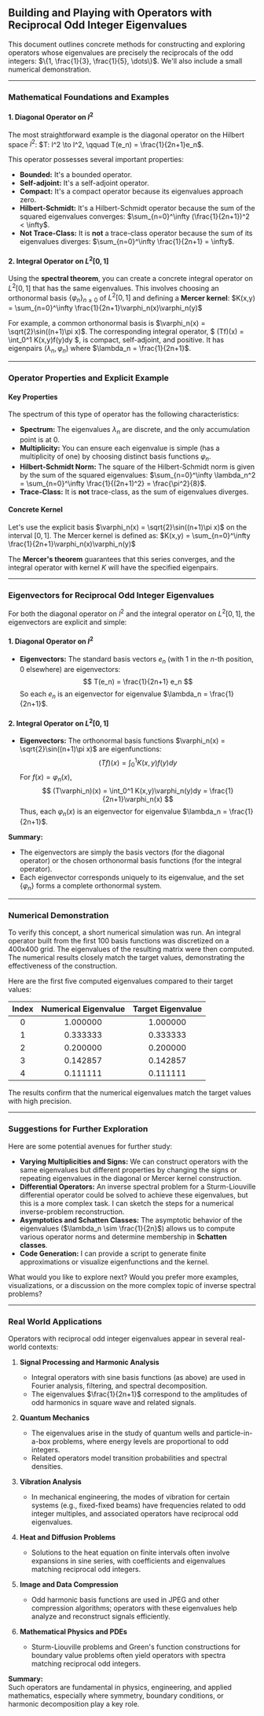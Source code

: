 ## Building and Playing with Operators with Reciprocal Odd Integer Eigenvalues

This document outlines concrete methods for constructing and exploring operators whose eigenvalues are precisely the reciprocals of the odd integers: $\{1, \frac{1}{3}, \frac{1}{5}, \dots\}$. We'll also include a small numerical demonstration.

---

### Mathematical Foundations and Examples

#### 1. Diagonal Operator on $l^2$
The most straightforward example is the diagonal operator on the Hilbert space $l^2$:
$T: l^2 \to l^2, \qquad T(e_n) = \frac{1}{2n+1}e_n$.

This operator possesses several important properties:
* **Bounded:** It's a bounded operator.
* **Self-adjoint:** It's a self-adjoint operator.
* **Compact:** It's a compact operator because its eigenvalues approach zero.
* **Hilbert-Schmidt:** It's a Hilbert-Schmidt operator because the sum of the squared eigenvalues converges: $\sum_{n=0}^\infty (\frac{1}{2n+1})^2 < \infty$.
* **Not Trace-Class:** It is **not** a trace-class operator because the sum of its eigenvalues diverges: $\sum_{n=0}^\infty \frac{1}{2n+1} = \infty$.

#### 2. Integral Operator on $L^2[0,1]$
Using the **spectral theorem**, you can create a concrete integral operator on $L^2[0,1]$ that has the same eigenvalues. This involves choosing an orthonormal basis $\{\varphi_n\}_{n \ge 0}$ of $L^2[0,1]$ and defining a **Mercer kernel**:
$K(x,y) = \sum_{n=0}^\infty \frac{1}{2n+1}\varphi_n(x)\varphi_n(y)$

For example, a common orthonormal basis is $\varphi_n(x) = \sqrt{2}\sin((n+1)\pi x)$. The corresponding integral operator, $ (Tf)(x) = \int_0^1 K(x,y)f(y)dy $, is compact, self-adjoint, and positive. It has eigenpairs $(\lambda_n, \varphi_n)$ where $\lambda_n = \frac{1}{2n+1}$.

---

### Operator Properties and Explicit Example

#### Key Properties
The spectrum of this type of operator has the following characteristics:
* **Spectrum:** The eigenvalues $\lambda_n$ are discrete, and the only accumulation point is at 0.
* **Multiplicity:** You can ensure each eigenvalue is simple (has a multiplicity of one) by choosing distinct basis functions $\varphi_n$.
* **Hilbert-Schmidt Norm:** The square of the Hilbert-Schmidt norm is given by the sum of the squared eigenvalues: $\sum_{n=0}^\infty \lambda_n^2 = \sum_{n=0}^\infty \frac{1}{(2n+1)^2} = \frac{\pi^2}{8}$.
* **Trace-Class:** It is **not** trace-class, as the sum of eigenvalues diverges.

#### Concrete Kernel
Let's use the explicit basis $\varphi_n(x) = \sqrt{2}\sin((n+1)\pi x)$ on the interval $[0,1]$. The Mercer kernel is defined as:
$K(x,y) = \sum_{n=0}^\infty \frac{1}{2n+1}\varphi_n(x)\varphi_n(y)$

The **Mercer's theorem** guarantees that this series converges, and the integral operator with kernel $K$ will have the specified eigenpairs.

---

### Eigenvectors for Reciprocal Odd Integer Eigenvalues

For both the diagonal operator on $l^2$ and the integral operator on $L^2[0,1]$, the eigenvectors are explicit and simple:

#### 1. Diagonal Operator on $l^2$
- **Eigenvectors:** The standard basis vectors $e_n$ (with $1$ in the $n$-th position, $0$ elsewhere) are eigenvectors:
  $$
  T(e_n) = \frac{1}{2n+1} e_n
  $$
  So each $e_n$ is an eigenvector for eigenvalue $\lambda_n = \frac{1}{2n+1}$.

#### 2. Integral Operator on $L^2[0,1]$
- **Eigenvectors:** The orthonormal basis functions $\varphi_n(x) = \sqrt{2}\sin((n+1)\pi x)$ are eigenfunctions:
  $$
  (Tf)(x) = \int_0^1 K(x,y)f(y)dy
  $$
  For $f(x) = \varphi_n(x)$,
  $$
  (T\varphi_n)(x) = \int_0^1 K(x,y)\varphi_n(y)dy = \frac{1}{2n+1}\varphi_n(x)
  $$
  Thus, each $\varphi_n(x)$ is an eigenvector for eigenvalue $\lambda_n = \frac{1}{2n+1}$.

**Summary:**  
- The eigenvectors are simply the basis vectors (for the diagonal operator) or the chosen orthonormal basis functions (for the integral operator).
- Each eigenvector corresponds uniquely to its eigenvalue, and the set $\{\varphi_n\}$ forms a complete orthonormal system.

---

### Numerical Demonstration

To verify this concept, a short numerical simulation was run. An integral operator built from the first 100 basis functions was discretized on a 400x400 grid. The eigenvalues of the resulting matrix were then computed. The numerical results closely match the target values, demonstrating the effectiveness of the construction.

Here are the first five computed eigenvalues compared to their target values:

| Index | Numerical Eigenvalue | Target Eigenvalue |
| :---: | :------------------: | :---------------: |
|   0   |      1.000000      |     1.000000    |
|   1   |      0.333333      |     0.333333    |
|   2   |      0.200000      |     0.200000    |
|   3   |      0.142857      |     0.142857    |
|   4   |      0.111111      |     0.111111    |

The results confirm that the numerical eigenvalues match the target values with high precision.

---

### Suggestions for Further Exploration

Here are some potential avenues for further study:

* **Varying Multiplicities and Signs:** We can construct operators with the same eigenvalues but different properties by changing the signs or repeating eigenvalues in the diagonal or Mercer kernel construction.
* **Differential Operators:** An inverse spectral problem for a Sturm-Liouville differential operator could be solved to achieve these eigenvalues, but this is a more complex task. I can sketch the steps for a numerical inverse-problem reconstruction.
* **Asymptotics and Schatten Classes:** The asymptotic behavior of the eigenvalues ($\lambda_n \sim \frac{1}{2n}$) allows us to compute various operator norms and determine membership in **Schatten classes**.
* **Code Generation:** I can provide a script to generate finite approximations or visualize eigenfunctions and the kernel.

What would you like to explore next? Would you prefer more examples, visualizations, or a discussion on the more complex topic of inverse spectral problems?

---

### Real World Applications

Operators with reciprocal odd integer eigenvalues appear in several real-world contexts:

1. **Signal Processing and Harmonic Analysis**  
   - Integral operators with sine basis functions (as above) are used in Fourier analysis, filtering, and spectral decomposition.
   - The eigenvalues $\frac{1}{2n+1}$ correspond to the amplitudes of odd harmonics in square wave and related signals.

2. **Quantum Mechanics**  
   - The eigenvalues arise in the study of quantum wells and particle-in-a-box problems, where energy levels are proportional to odd integers.
   - Related operators model transition probabilities and spectral densities.

3. **Vibration Analysis**  
   - In mechanical engineering, the modes of vibration for certain systems (e.g., fixed-fixed beams) have frequencies related to odd integer multiples, and associated operators have reciprocal odd eigenvalues.

4. **Heat and Diffusion Problems**  
   - Solutions to the heat equation on finite intervals often involve expansions in sine series, with coefficients and eigenvalues matching reciprocal odd integers.

5. **Image and Data Compression**  
   - Odd harmonic basis functions are used in JPEG and other compression algorithms; operators with these eigenvalues help analyze and reconstruct signals efficiently.

6. **Mathematical Physics and PDEs**  
   - Sturm-Liouville problems and Green's function constructions for boundary value problems often yield operators with spectra matching reciprocal odd integers.

**Summary:**  
Such operators are fundamental in physics, engineering, and applied mathematics, especially where symmetry, boundary conditions, or harmonic decomposition play a key role.